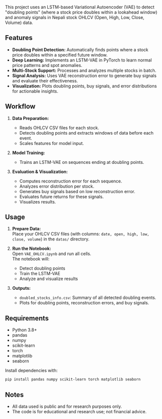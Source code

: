 This project uses an LSTM-based Variational Autoencoder (VAE) to detect "doubling points" (where a stock price doubles within a lookahead window) and anomaly signals in Nepali stock OHLCV (Open, High, Low, Close, Volume) data.

## Features

- **Doubling Point Detection:** Automatically finds points where a stock price doubles within a specified future window.
- **Deep Learning:** Implements an LSTM-VAE in PyTorch to learn normal price patterns and spot anomalies.
- **Multi-Stock Support:** Processes and analyzes multiple stocks in batch.
- **Signal Analysis:** Uses VAE reconstruction error to generate buy signals and evaluate their effectiveness.
- **Visualization:** Plots doubling points, buy signals, and error distributions for actionable insights.

## Workflow

1. **Data Preparation:**  
   - Reads OHLCV CSV files for each stock.
   - Detects doubling points and extracts windows of data before each event.
   - Scales features for model input.

2. **Model Training:**  
   - Trains an LSTM-VAE on sequences ending at doubling points.

3. **Evaluation & Visualization:**  
   - Computes reconstruction error for each sequence.
   - Analyzes error distribution per stock.
   - Generates buy signals based on low reconstruction error.
   - Evaluates future returns for these signals.
   - Visualizes results.

## Usage

1. **Prepare Data:**  
   Place your OHLCV CSV files (with columns: `date, open, high, low, close, volume`) in the `datas/` directory.

2. **Run the Notebook:**  
   Open `VAE_OHLCV.ipynb` and run all cells.  
   The notebook will:
   - Detect doubling points
   - Train the LSTM-VAE
   - Analyze and visualize results

3. **Outputs:**  
   - `doubled_stocks_info.csv`: Summary of all detected doubling events.
   - Plots for doubling points, reconstruction errors, and buy signals.

## Requirements

- Python 3.8+
- pandas
- numpy
- scikit-learn
- torch
- matplotlib
- seaborn

Install dependencies with:
```bash
pip install pandas numpy scikit-learn torch matplotlib seaborn
```

## Notes

- All data used is public and for research purposes only.
- The code is for educational and research use; not financial advice.

